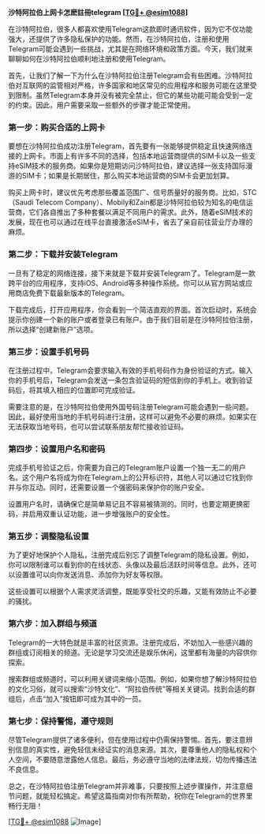 **沙特阿拉伯上网卡怎麽註冊telegram [[TG💪+ @esim1088](https://t.me/s/esim1088)]**

在沙特阿拉伯，很多人都喜欢使用Telegram这款即时通讯软件，因为它不仅功能强大，还提供了许多隐私保护的功能。然而，在沙特阿拉伯，注册和使用Telegram可能会遇到一些挑战，尤其是在网络环境和政策方面。今天，我们就来聊聊如何在沙特阿拉伯顺利地注册和使用Telegram。

首先，让我们了解一下为什么在沙特阿拉伯注册Telegram会有些困难。沙特阿拉伯对互联网的监管相对严格，许多国家和地区常见的应用程序和服务可能在这里受到限制。虽然Telegram本身并没有被完全禁止，但它的某些功能可能会受到一定的约束。因此，用户需要采取一些额外的步骤才能正常使用。

### **第一步：购买合适的上网卡**

要想在沙特阿拉伯成功注册Telegram，首先要有一张能够提供稳定且快速网络连接的上网卡。市面上有许多不同的选择，包括本地运营商提供的SIM卡以及一些支持eSIM技术的服务商。如果你是短期访问沙特阿拉伯，建议选择一张支持国际漫游的SIM卡；如果是长期居住，那么购买本地运营商的SIM卡会更加划算。

购买上网卡时，建议优先考虑那些覆盖范围广、信号质量好的服务商。比如，STC（Saudi Telecom Company）、Mobily和Zain都是沙特阿拉伯较为知名的电信运营商，它们各自推出了多种套餐以满足不同用户的需求。此外，随着eSIM技术的发展，现在也可以通过在线平台直接激活eSIM卡，省去了亲自前往营业厅办理的麻烦。

### **第二步：下载并安装Telegram**

一旦有了稳定的网络连接，接下来就是下载并安装Telegram了。Telegram是一款跨平台的应用程序，支持iOS、Android等多种操作系统。你可以从官方网站或应用商店免费下载最新版本的Telegram。

下载完成后，打开应用程序，你会看到一个简洁直观的界面。首次启动时，系统会提示你创建一个新的账户或者登录已有账户。由于我们目前是在沙特阿拉伯注册，所以选择“创建新账户”选项。

### **第三步：设置手机号码**

在注册过程中，Telegram会要求输入有效的手机号码作为身份验证的方式。输入你的手机号后，Telegram会发送一条包含验证码的短信到你的手机上。收到验证码后，将其填入相应的位置即可完成验证。

需要注意的是，在沙特阿拉伯使用外国号码注册Telegram可能会遇到一些问题。因此，最好使用当地的手机号码进行注册，这样可以避免不必要的麻烦。如果实在无法获取当地号码，也可以尝试联系朋友帮忙接收验证码。

### **第四步：设置用户名和密码**

完成手机号验证之后，你需要为自己的Telegram账户设置一个独一无二的用户名。这个用户名将成为你在Telegram上的公开标识符，其他人可以通过它找到你并与你互动。同时，还需要设置一个强密码来保护你的账户安全。

设置用户名时，请确保它是简单易记且不容易被猜测的。同时，也要定期更换密码，并启用双重认证功能，进一步增强账户的安全性。

### **第五步：调整隐私设置**

为了更好地保护个人隐私，注册完成后别忘了调整Telegram的隐私设置。例如，你可以限制谁可以看到你的在线状态、头像以及最后活跃时间等信息。此外，还可以设置谁可以向你发送消息、添加你为好友等权限。

这些设置可以根据个人需求灵活调整，既能享受社交的乐趣，又能有效防止不必要的骚扰。

### **第六步：加入群组与频道**

Telegram的一大特色就是丰富的社区资源。注册完成后，不妨加入一些感兴趣的群组或订阅相关的频道。无论是学习交流还是娱乐休闲，这里都有海量的内容供你探索。

搜索群组或频道时，可以利用关键词来缩小范围。例如，如果你想了解沙特阿拉伯的文化习俗，就可以搜索“沙特文化”、“阿拉伯传统”等相关关键词。找到合适的群组后，点击“加入”按钮即可成为其中的一员。

### **第七步：保持警惕，遵守规则**

尽管Telegram提供了诸多便利，但在使用过程中仍需保持警惕。首先，要注意辨别信息的真实性，避免轻信未经证实的消息来源。其次，要尊重他人的隐私权和个人空间，不要随意泄露他人信息。最后，务必遵守当地的法律法规，切勿传播违法不良信息。

总之，在沙特阿拉伯注册Telegram并非难事，只要按照上述步骤操作，并注意细节问题，就能轻松搞定。希望这篇指南对你有所帮助，祝你在Telegram的世界里畅行无阻！

[[TG💪+ @esim1088](https://t.me/s/esim1088) ![Image](https://i.postimg.cc/4NQfJmqS/Snipaste-2025-05-13-00-14-12.png)]